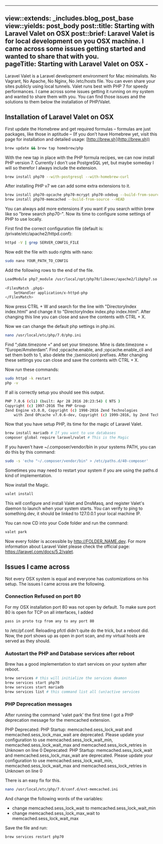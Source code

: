 ---
view::extends: _includes.blog_post_base
view::yields: post_body
post::title: Starting with Laravel Valet on OSX
post::brief: Laravel Valet is for local development on you OSX machine. I came across some issues getting started and wanted to share that with you.  
pageTitle: Starting with Laravel Valet on OSX - 
-----------------------------------------------

Laravel Valet is a Laravel development environment for Mac minimalists. No Vagrant, No Apache, No Nginx, No /etc/hosts file. You can even share your sites publicly using local tunnels.
Valet runs best with PHP 7 for speedy performances. I came across some issues getting it running on my system and wanted to share them with you. You can find those issues and the solutions to them below the installation of PHP/Valet. 

## Installation of Laravel Valet on OSX

First update the Homebrew and get required formulas – formulas are just packages, like those in aptitude – (If you don’t have Homebrew yet, visit this page for installation and detailed usage: [http://brew.sh](http://brew.sh))

```bash
brew update && brew tap homebrew/php
```

With the new tap in place with the PHP formula recipes, we can now install PHP version 7. Currently I don't use PostgreSQL yet, but maybe someday I will so therefor I always include the extension.
 
```bash
brew install php70 --with-postgresql --with-homebrew-curl
```

After installing PHP v7 we can add some extra extensions to it.

```bash
brew install php70-opcache php70-mcrypt php70-xdebug --build-from-source
brew install php70-memcached --build-from-source --HEAD
```

You can always add more extensions if you want if you search within brew like so "brew search php70-".
Now its time to configure some settings of PHP to use locally.

First find the correct configuration file (default is: /private/etc/apache2/httpd.conf):
```bash
httpd -V | grep SERVER_CONFIG_FILE
```

Now edit the file with sudo rights with nano:
```bash
sudo nano YOUR_PATH_TO_CONFIG
```

Add the following rows to the end of the file.
```bash
LoadModule php7_module /usr/local/opt/php70/libexec/apache2/libphp7.so
 
<FilesMatch .php$>
    SetHandler application/x-httpd-php
</FilesMatch>
```

Now press CTRL + W and search for the line with "DirectoryIndex index.html" and change it to "DirectoryIndex index.php index.html".
After changing this line you can close and save the contents with CTRL + X.

Now we can change the default php settings in php.ini.
```bash
nano /usr/local/etc/php/7.0/php.ini
```
Find “;date.timezone =“ and set your timezone. Mine is date.timezone = “Europe/Amsterdam”. Find ;opcache.enable, and ;opcache.enable_cli and set them both to 1, also delete the ;(semicolon) prefixes.
After changing these settings you can close and save the contents with CTRL + X.

Now run these commands:
```bash
sudo httpd -k restart
php -v
```
If all is correctly setup you should see this output.
```bash
PHP 7.0.6 (cli) (built: Apr 28 2016 20:23:54) ( NTS )
Copyright (c) 1997-2016 The PHP Group
Zend Engine v3.0.0, Copyright (c) 1998-2016 Zend Technologies
    with Zend OPcache v7.0.6-dev, Copyright (c) 1999-2016, by Zend Technologies
```

Now that you have setup PHP, its time for the magic of Laravel Valet.
```bash
brew install mariadb # If you want to use databases
composer global require laravel/valet # This is the Magic
```

If you haven't have ~/.composer/vendor/bin in your systems PATH, you can do this by this command:
```bash
sudo -s 'echo "~/.composer/vendor/bin" > /etc/paths.d/40-composer'
```
Sometimes you may need to restart your system if you are using the paths.d kind of implementation.

Now install the Magic.
```bash
valet install
```
This will configure and install Valet and DnsMasq, and register Valet's daemon to launch when your system starts.
You can verify to ping to something.dev, it should be linked to 127.0.0.1 your local machine IP.

You can now CD into your Code folder and run the command:
```bash
valet park
```

Now every folder is accessible by http://FOLDER_NAME.dev.
For more information about Laravel Valet please check the official page: https://laravel.com/docs/5.2/valet. 

## Issues I came across

Not every OSX system is equal and everyone has customizations on his setup. The issues I came across are the following. 

### Connection Refused on port 80

For my OSX installation port 80 was not open by default. To make sure port 80 is open for TCP on all interfaces, I added

```bash
pass in proto tcp from any to any port 80
```
to /etc/pf.conf. Reloading pfctl didn't quite do the trick, but a reboot did. Now, the port shows up as open in port scan, and my virtual hosts are served as they should.

### Autostart the PHP and Database services after reboot

Brew has a good implementation to start services on your system after reboot. 

```bash
brew services # this will initialize the services deamon
brew services start php70
brew services start mariadb
brew services list # this command list all (un)active services
```

### PHP Deprecation messages

After running the command 'valet park' the first time I got a PHP deprecation message for the memcached extension.

PHP Deprecated:  PHP Startup: memcached.sess_lock_wait and memcached.sess_lock_max_wait are deprecated. Please update your configuration to use memcached.sess_lock_wait_min, memcached.sess_lock_wait_max and memcached.sess_lock_retries in Unknown on line 0
Deprecated: PHP Startup: memcached.sess_lock_wait and memcached.sess_lock_max_wait are deprecated. Please update your configuration to use memcached.sess_lock_wait_min, memcached.sess_lock_wait_max and memcached.sess_lock_retries in Unknown on line 0

There is an easy fix for this.

```bash
nano /usr/local/etc/php/7.0/conf.d/ext-memcached.ini
```

And change the following words of the variables:
- change memcached.sess_lock_wait to memcached.sess_lock_wait_min
- change memcached.sess_lock_max_wait to memcached.sess_lock_wait_max

Save the file and run:

```bash
brew services restart php70
```
